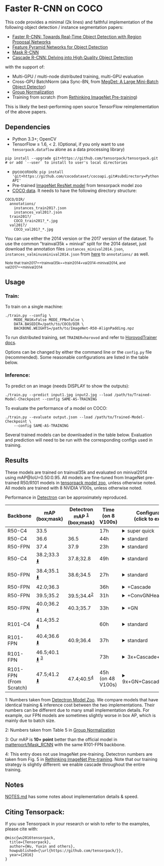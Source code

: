 # Faster R-CNN on COCO
This code provides a minimal (2k lines) and faithful implementation of the
following object detection / instance segmentation papers:

+ [Faster R-CNN: Towards Real-Time Object Detection with Region Proposal Networks](https://arxiv.org/abs/1506.01497)
+ [Feature Pyramid Networks for Object Detection](https://arxiv.org/abs/1612.03144)
+ [Mask R-CNN](https://arxiv.org/abs/1703.06870)
+ [Cascade R-CNN: Delving into High Quality Object Detection](https://arxiv.org/abs/1712.00726)

with the support of:
+ Multi-GPU / multi-node distributed training, multi-GPU evaluation
+ Cross-GPU BatchNorm (aka Sync-BN, from [MegDet: A Large Mini-Batch Object Detector](https://arxiv.org/abs/1711.07240))
+ [Group Normalization](https://arxiv.org/abs/1803.08494)
+ Training from scratch (from [Rethinking ImageNet Pre-training](https://arxiv.org/abs/1811.08883))

This is likely the best-performing open source TensorFlow reimplementation of the above papers.

## Dependencies
+ Python 3.3+; OpenCV
+ TensorFlow ≥ 1.6, < 2. (Optional, if you only want to use `tensorpack.dataflow` alone as a data processing library)
```
pip install --upgrade git+https://github.com/tensorpack/tensorpack.git
# or add `--user` to install to user's local directories
```
+ pycocotools: `pip install 'git+https://github.com/cocodataset/cocoapi.git#subdirectory=PythonAPI'`
+ Pre-trained [ImageNet ResNet model](http://models.tensorpack.com/FasterRCNN/)
  from tensorpack model zoo
+ [COCO data](http://cocodataset.org/#download). It needs to have the following directory structure:
```
COCO/DIR/
  annotations/
    instances_train201?.json
    instances_val201?.json
  train201?/
    COCO_train201?_*.jpg
  val201?/
    COCO_val201?_*.jpg
```

You can use either the 2014 version or the 2017 version of the dataset.
To use the common "trainval35k + minival" split for the 2014 dataset, just
download the annotation files `instances_minival2014.json`,
`instances_valminusminival2014.json` from
[here](https://github.com/rbgirshick/py-faster-rcnn/blob/master/data/README.md)
to `annotations/` as well.

<sup>Note that train2017==trainval35k==train2014+val2014-minival2014, and val2017==minival2014</sup>


## Usage
### Train:

To train on a single machine:
```
./train.py --config \
    MODE_MASK=False MODE_FPN=False \
    DATA.BASEDIR=/path/to/COCO/DIR \
    BACKBONE.WEIGHTS=/path/to/ImageNet-R50-AlignPadding.npz
```

To run distributed training, set `TRAINER=horovod` and refer to [HorovodTrainer docs](http://tensorpack.readthedocs.io/modules/train.html#tensorpack.train.HorovodTrainer).

Options can be changed by either the command line or the `config.py` file (recommended).
Some reasonable configurations are listed in the table below.

### Inference:

To predict on an image (needs DISPLAY to show the outputs):
```
./train.py --predict input1.jpg input2.jpg --load /path/to/Trained-Model-Checkpoint --config SAME-AS-TRAINING
```

To evaluate the performance of a model on COCO:
```
./train.py --evaluate output.json --load /path/to/Trained-Model-Checkpoint \
    --config SAME-AS-TRAINING
```

Several trained models can be downloaded in the table below. Evaluation and
prediction will need to be run with the corresponding configs used in training.

## Results

These models are trained on trainval35k and evaluated on minival2014 using mAP@IoU=0.50:0.95.
All models are fine-tuned from ImageNet pre-trained R50/R101 models in
[tensorpack model zoo](http://models.tensorpack.com/FasterRCNN/), unless otherwise noted.
All models are trained with 8 NVIDIA V100s, unless otherwise noted.

Performance in [Detectron](https://github.com/facebookresearch/Detectron/) can
be approximately reproduced.

 | Backbone                    | mAP<br/>(box;mask)                                             | Detectron mAP <sup>[1](#ft1)</sup><br/> (box;mask) | Time (on 8 V100s) | Configurations <br/> (click to expand)                                                                                                                                                                                                                                                                                                                                                                        |
 | -                           | -                                                              | -                                                  | -                 | -                                                                                                                                                                                                                                                                                                                                                                                                             |
 | R50-C4                      | 33.5                                                           |                                                    | 17h               | <details><summary>super quick</summary>`MODE_MASK=False FRCNN.BATCH_PER_IM=64`<br/>`PREPROC.TRAIN_SHORT_EDGE_SIZE=600 PREPROC.MAX_SIZE=1024`<br/>`TRAIN.LR_SCHEDULE=[150000,230000,280000]` </details>                                                                                                                                                                                                        |
 | R50-C4                      | 36.6                                                           | 36.5                                               | 44h               | <details><summary>standard</summary>`MODE_MASK=False` </details>                                                                                                                                                                                                                                                                                                                                              |
 | R50-FPN                     | 37.4                                                           | 37.9                                               | 23h               | <details><summary>standard</summary>`MODE_MASK=False MODE_FPN=True` </details>                                                                                                                                                                                                                                                                                                                                |
 | R50-C4                      | 38.2;33.3 [:arrow_down:][R50C42x]                              | 37.8;32.8                                          | 49h               | <details><summary>standard</summary>this is the default </details>                                                                                                                                                                                                                                                                                                                                            |
 | R50-FPN                     | 38.4;35.1 [:arrow_down:][R50FPN2x]                             | 38.6;34.5                                          | 27h               | <details><summary>standard</summary>`MODE_FPN=True` </details>                                                                                                                                                                                                                                                                                                                                                |
 | R50-FPN                     | 42.0;36.3                                                      |                                                    | 36h               | <details><summary>+Cascade</summary>`MODE_FPN=True FPN.CASCADE=True` </details>                                                                                                                                                                                                                                                                                                                               |
 | R50-FPN                     | 39.5;35.2                                                      | 39.5;34.4<sup>[2](#ft2)</sup>                      | 31h               | <details><summary>+ConvGNHead</summary>`MODE_FPN=True`<br/>`FPN.FRCNN_HEAD_FUNC=fastrcnn_4conv1fc_gn_head` </details>                                                                                                                                                                                                                                                                                         |
 | R50-FPN                     | 40.0;36.2 [:arrow_down:][R50FPN2xGN]                           | 40.3;35.7                                          | 33h               | <details><summary>+GN</summary>`MODE_FPN=True`<br/>`FPN.NORM=GN BACKBONE.NORM=GN`<br/>`FPN.FRCNN_HEAD_FUNC=fastrcnn_4conv1fc_gn_head`<br/>`FPN.MRCNN_HEAD_FUNC=maskrcnn_up4conv_gn_head`                                                                                                                                                                                                                      |
 | R101-C4                     | 41.4;35.2 [:arrow_down:][R101C42x]                             |                                                    | 60h               | <details><summary>standard</summary>`BACKBONE.RESNET_NUM_BLOCKS=[3,4,23,3]` </details>                                                                                                                                                                                                                                                                                                                        |
 | R101-FPN                    | 40.4;36.6 [:arrow_down:][R101FPN2x]                            | 40.9;36.4                                          | 37h               | <details><summary>standard</summary>`MODE_FPN=True`<br/>`BACKBONE.RESNET_NUM_BLOCKS=[3,4,23,3]` </details>                                                                                                                                                                                                                                                                                                    |
 | R101-FPN                    | 46.5;40.1 [:arrow_down:][R101FPN3xCasAug] <sup>[3](#ft3)</sup> |                                                    | 73h               | <details><summary>3x+Cascade+TrainAug</summary>`MODE_FPN=True FPN.CASCADE=True`<br/>`BACKBONE.RESNET_NUM_BLOCKS=[3,4,23,3]`<br/>`TEST.RESULT_SCORE_THRESH=1e-4`<br/>`PREPROC.TRAIN_SHORT_EDGE_SIZE=[640,800]`<br/>`TRAIN.LR_SCHEDULE=[420000,500000,540000]` </details>                                                                                                                                       |
 | R101-FPN<br/>(From Scratch) | 47.5;41.2 [:arrow_down:][R101FPN9xGNCasAugScratch]             | 47.4;40.5<sup>[4](#ft4)</sup>                      | 45h (on 48 V100s) | <details><summary>9x+GN+Cascade+TrainAug</summary>`MODE_FPN=True FPN.CASCADE=True`<br/>`BACKBONE.RESNET_NUM_BLOCKS=[3,4,23,3]`<br/>`FPN.NORM=GN BACKBONE.NORM=GN`<br/>`FPN.FRCNN_HEAD_FUNC=fastrcnn_4conv1fc_gn_head`<br/>`FPN.MRCNN_HEAD_FUNC=maskrcnn_up4conv_gn_head`<br/>`PREPROC.TRAIN_SHORT_EDGE_SIZE=[640,800]`<br/>`TRAIN.LR_SCHEDULE=[1500000,1580000,1620000]`<br/>`BACKBONE.FREEZE_AT=0`</details> |
 
 [R50C42x]: http://models.tensorpack.com/FasterRCNN/COCO-R50C4-MaskRCNN-Standard.npz
 [R50FPN2x]: http://models.tensorpack.com/FasterRCNN/COCO-R50FPN-MaskRCNN-Standard.npz
 [R50FPN2xGN]: http://models.tensorpack.com/FasterRCNN/COCO-R50FPN-MaskRCNN-StandardGN.npz
 [R101C42x]: http://models.tensorpack.com/FasterRCNN/COCO-R101C4-MaskRCNN-Standard.npz
 [R101FPN2x]: http://models.tensorpack.com/FasterRCNN/COCO-R101FPN-MaskRCNN-Standard.npz
 [R101FPN3xCasAug]: http://models.tensorpack.com/FasterRCNN/COCO-R101FPN-MaskRCNN-BetterParams.npz
 [R101FPN9xGNCasAugScratch]: http://models.tensorpack.com/FasterRCNN/COCO-R101FPN-MaskRCNN-ScratchGN.npz

 <a id="ft1">1</a>: Numbers taken from [Detectron Model Zoo](https://github.com/facebookresearch/Detectron/blob/master/MODEL_ZOO.md).
 We compare models that have identical training & inference cost between the two implementations. Their numbers can be different due to many small implementation details.
For example, our FPN models are sometimes slightly worse in box AP, which is
 mainly due to batch size.

 <a id="ft2">2</a>: Numbers taken from Table 5 in [Group Normalization](https://arxiv.org/abs/1803.08494)

 <a id="ft3">3</a>: Our mAP is __10+ point__ better than the official model in [matterport/Mask_RCNN](https://github.com/matterport/Mask_RCNN/releases/tag/v2.0) with the same R101-FPN backbone.

 <a id="ft4">4</a>: This entry does not use ImageNet pre-training. Detectron numbers are taken from Fig. 5 in [Rethinking ImageNet Pre-training](https://arxiv.org/abs/1811.08883).
 Note that our training strategy is slightly different: we enable cascade throughout the entire training.

## Notes

[NOTES.md](NOTES.md) has some notes about implementation details & speed.


## Citing Tensorpack:

If you use Tensorpack in your research or wish to refer to the examples, please cite with:
```
@misc{wu2016tensorpack,
  title={Tensorpack},
  author={Wu, Yuxin and others},
  howpublished={\url{https://github.com/tensorpack/}},
  year={2016}
}
```